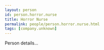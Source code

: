 ```yaml
---
layout: person
id: person.horror.nurse
title: Horror Nurse
permalink: people/person.horror.nurse.html
tags: [company.unknown]
---
```


Person details...